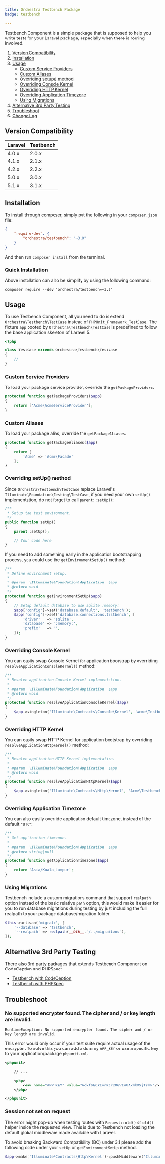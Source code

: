 ```yaml
---
title: Orchestra Testbench Package
badge: testbench

---
```


Testbench Component is a simple package that is supposed to help you write tests for your Laravel package, especially when there is routing involved.

1. [Version Compatibility](#compatibility)
2. [Installation](#installation)
3. [Usage](#usage)
    - [Custom Service Providers](#package-providers)
    - [Custom Aliases](#package-aliases)
    - [Overriding setup() method](#overriding-setup-method)
    - [Overriding Console Kernel](#overriding-console-kernel)
    - [Overriding HTTP Kernel](#overriding-http-kernel)
    - [Overriding Application Timezone](#overriding-application-timezone)
    - [Using Migrations](#using-migrations)
4. [Alternative 3rd Party Testing](#alternative-testing)
5. [Troubleshoot](#troubleshoot)
6. [Change Log]({doc-url}/components/testbench/changes#v3-1)

<a name="compatibility"></a>
## Version Compatibility

 Laravel  | Testbench
:---------|:----------
 4.0.x    | 2.0.x
 4.1.x    | 2.1.x
 4.2.x    | 2.2.x
 5.0.x    | 3.0.x
 5.1.x    | 3.1.x

<a name="installation"></a>
## Installation

To install through composer, simply put the following in your `composer.json` file:

```json
{
    "require-dev": {
        "orchestra/testbench": "~3.0"
    }
}
```

And then run `composer install` from the terminal.

<a name="quick-installation"></a>
### Quick Installation

Above installation can also be simplify by using the following command:

    composer require --dev "orchestra/testbench=~3.0"

<a name="usage"></a>
## Usage

To use Testbench Component, all you need to do is extend `Orchestra\Testbench\TestCase` instead of `PHPUnit_Framework_TestCase`. The fixture `app` booted by `Orchestra\Testbench\TestCase` is predefined to follow the base application skeleton of Laravel 5.

```php
<?php

class TestCase extends Orchestra\Testbench\TestCase
{
    //
}
```

<a name="package-providers"></a>
### Custom Service Providers

To load your package service provider, override the `getPackageProviders`.

```php
protected function getPackageProviders($app)
{
    return ['Acme\AcmeServiceProvider'];
}
```

<a name="package-aliases"></a>
### Custom Aliases

To load your package alias, override the `getPackageAliases`.

```php
protected function getPackageAliases($app)
{
    return [
        'Acme' => 'Acme\Facade'
    ];
}
```

<a name="overriding-setup-method"></a>
### Overriding setUp() method

Since `Orchestra\Testbench\TestCase` replace Laravel's `Illuminate\Foundation\Testing\TestCase`, if you need your own `setUp()` implementation, do not forget to call `parent::setUp()`:

```php
/**
 * Setup the test environment.
 */
public function setUp()
{
    parent::setUp();

    // Your code here
}
```

If you need to add something early in the application bootstrapping process, you could use the `getEnvironmentSetUp()` method:

```php
/**
 * Define environment setup.
 *
 * @param  \Illuminate\Foundation\Application  $app
 * @return void
 */
protected function getEnvironmentSetUp($app)
{
    // Setup default database to use sqlite :memory:
    $app['config']->set('database.default', 'testbench');
    $app['config']->set('database.connections.testbench', [
        'driver'   => 'sqlite',
        'database' => ':memory:',
        'prefix'   => '',
    ]);
}
```

<a name="overriding-console-kernel"></a>
### Overriding Console Kernel

You can easily swap Console Kernel for application bootstrap by overriding `resolveApplicationConsoleKernel()` method:

```php
/**
 * Resolve application Console Kernel implementation.
 *
 * @param  \Illuminate\Foundation\Application  $app
 * @return void
 */
protected function resolveApplicationConsoleKernel($app)
{
    $app->singleton('Illuminate\Contracts\Console\Kernel', 'Acme\Testbench\Console\Kernel');
}
```

<a name="overriding-http-kernel"></a>
### Overriding HTTP Kernel

You can easily swap HTTP Kernel for application bootstrap by overriding `resolveApplicationHttpKernel()` method:

```php
/**
 * Resolve application HTTP Kernel implementation.
 *
 * @param  \Illuminate\Foundation\Application  $app
 * @return void
 */
protected function resolveApplicationHttpKernel($app)
{
    $app->singleton('Illuminate\Contracts\Http\Kernel', 'Acme\Testbench\Http\Kernel');
}
```

<a name="overriding-application-timezone"></a>
### Overriding Application Timezone

You can also easily override application default timezone, instead of the default `"UTC"`:

```php
/**
 * Get application timezone.
 *
 * @param  \Illuminate\Foundation\Application  $app
 * @return string|null
 */
protected function getApplicationTimezone($app)
{
    return 'Asia/Kuala_Lumpur';
}
```

<a name="using-migrations"></a>
### Using Migrations

Testbench include a custom migrations command that support `realpath` option instead of the basic relative `path` option, this would make it easier for you to run database migrations during testing by just including the full realpath to your package database/migration folder.

```php
$this->artisan('migrate', [
    '--database' => 'testbench',
    '--realpath' => realpath(__DIR__.'/../migrations'),
]);
```

<a name="alternative-testing"></a>
## Alternative 3rd Party Testing

There also 3rd party packages that extends Testbench Component on CodeCeption and PHPSpec:

* [Testbench with CodeCeption](https://bitbucket.org/aedart/testing-laravel)
* [Testbench with PHPSpec](https://github.com/Pixelindustries/phpspec-testbench)

<a name="troubleshoot"></a>
## Troubleshoot

<a name="troubleshoot-invalid-key-length"></a>
### No supported encrypter found. The cipher and / or key length are invalid.

    RuntimeException: No supported encrypter found. The cipher and / or key length are invalid.

This error would only occur if your test suite require actual usage of the encrypter. To solve this you can add a dummy `APP_KEY` or use a specific key to your application/package `phpunit.xml`.

```xml
<phpunit>

    // ...

    <php>
        <env name="APP_KEY" value="AckfSECXIvnK5r28GVIWUAxmbBSjTsmF"/>
    </php>

</phpunit>
```

<a name="troubleshoot-session-not-set-on-request"></a>
### Session not set on request 

The error might pop-up when testing routes with `Request::old()` or `old()` helper inside the requested view. This is due to Testbench not loading the default global middleware made available with Laravel. 

To avoid breaking Backward Compatibility (BC) under 3.1 please add the following code under your `setUp` or `getEnvironmentSetUp` method.

```php
$app->make('Illuminate\Contracts\Http\Kernel')->pushMiddleware('Illuminate\Session\Middleware\StartSession');
```
